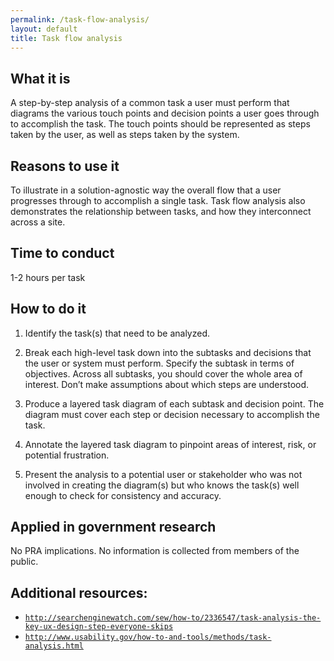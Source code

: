 ```yaml
---
permalink: /task-flow-analysis/
layout: default
title: Task flow analysis
---
```


## What it is

A step-by-step analysis of a common task a user must perform that diagrams the various touch points and decision points a user goes through to accomplish the task. The touch points should be represented as steps taken by the user, as well as steps taken by the system.

## Reasons to use it

To illustrate in a solution-agnostic way the overall flow that a user progresses through to accomplish a single task. Task flow analysis also demonstrates the relationship between tasks, and how they interconnect across a site.

## Time to conduct

1-2 hours per task

## How to do it

1. Identify the task(s) that need to be analyzed.

2. Break each high-level task down into the subtasks and decisions that the user or system must perform. Specify the subtask in terms of objectives. Across all subtasks, you should cover the whole area of interest. Don’t make assumptions about which steps are understood.

3. Produce a layered task diagram of each subtask and decision point. The diagram must cover each step or decision necessary to accomplish the task.

4. Annotate the layered task diagram to pinpoint areas of interest, risk, or potential frustration.

5. Present the analysis to a potential user or stakeholder who was not involved in creating the diagram(s) but who knows the task(s) well enough to check for consistency and accuracy.

## Applied in government research

No PRA implications. No information is collected from members of the public.

## Additional resources:

- [`http://searchenginewatch.com/sew/how-to/2336547/task-analysis-the-key-ux-design-step-everyone-skips`](http://searchenginewatch.com/sew/how-to/2336547/task-analysis-the-key-ux-design-step-everyone-skips)
- [`http://www.usability.gov/how-to-and-tools/methods/task-analysis.html`](http://www.usability.gov/how-to-and-tools/methods/task-analysis.html)
